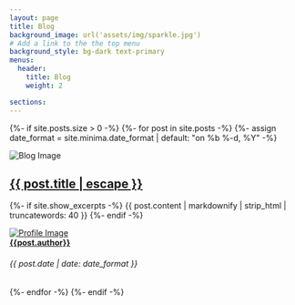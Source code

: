```yaml
---
layout: page
title: Blog
background_image: url('assets/img/sparkle.jpg')
# Add a link to the the top menu
background_style: bg-dark text-primary 
menus:
  header:
    title: Blog
    weight: 2

sections:
---
```


{%- if site.posts.size > 0 -%}
    {%- for post in site.posts -%}
		{%- assign date_format = site.minima.date_format | default: "on %b %-d, %Y" -%}
<div class="row">
	<div class="col-md-4">
		<div class="blog-image"><img src="{{site.baseurl}}/{{ post.image }}" alt="Blog Image"></div>
	</div>
	<div class="col-md-6">
		<div class="blog-info">
			<h2 class="title">
				<a class="post-link" href="{{ post.url | relative_url }}">
					<b>{{ post.title | escape }}</b>
				</a>
			</h2>
			<p>{%- if site.show_excerpts -%}
				{{ post.content | markdownify | strip_html | truncatewords: 40 }}
				<!--{{ post.excerpt }} -->
				{%- endif -%}
			</p>
		</div>
	</div>
	<div class="col-md-2">
		<div class="avatar-area">
			<a class="avatar" href="{{post.authorhome}}"><img src="{{post.avatar}}" alt="Profile Image"></a>
			<div class="right-area">
				<a class="name" href="{{post.authorhome}}"><b>{{post.author}}</b></a>
				<h6 class="date">{{ post.date | date: date_format }}</h6>
			</div>
		</div>
	</div>
</div>
	{%- endfor -%}
{%- endif -%}
